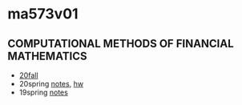 # ma573v01 

## COMPUTATIONAL METHODS OF FINANCIAL MATHEMATICS

- [20fall](20fall.md)
- 20spring [notes](20s-notes.md), [hw](20s-hw.md)
- 19spring [notes](https://github.com/songqsh/18ma573pub/blob/master/README.ipynb)

